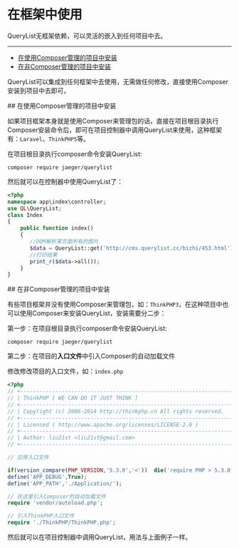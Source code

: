 # 在框架中使用

QueryList无框架依赖，可以灵活的嵌入到任何项目中去。

---

- [在使用Composer管理的项目中安装](#anchor1)
- [在非Composer管理的项目中安装](#anchor2)

QueryList可以集成到任何框架中去使用，无需做任何修改，直接使用Composer安装到项目中去即可。

<a name="anchor1">
## 在使用Composer管理的项目中安装

如果项目框架本身就是使用Composer来管理包的话，直接在项目根目录执行Composer安装命令后，即可在项目控制器中调用QueryList来使用，这种框架有：`Laravel`、`ThinkPHP5`等。

在项目根目录执行composer命令安装QueryList:

```shell
composer require jaeger/querylist
```

然后就可以在控制器中使用QueryList了：

```php
<?php
namespace app\index\controller;
use QL\QueryList;
class Index
{
    public function index()
    {
       //DOM解析某页面所有的图片
       $data = QueryList::get('http://cms.querylist.cc/bizhi/453.html')->find('img')->attrs('src');
       //打印结果
       print_r($data->all());
    }
}
```
<a name="anchor2">
## 在非Composer管理的项目中安装

有些项目框架并没有使用Composer来管理包，如：`ThinkPHP3`，在这种项目中也可以使用Composer来安装QueryList，安装需要分二步：

第一步：在项目根目录执行composer命令安装QueryList:

```shell
composer require jaeger/querylist
```

第二步：在项目的**入口文件**中引入Composer的自动加载文件

修改修改项目的入口文件，如：`index.php`

```php
<?php
// +----------------------------------------------------------------------
// | ThinkPHP [ WE CAN DO IT JUST THINK ]
// +----------------------------------------------------------------------
// | Copyright (c) 2006-2014 http://thinkphp.cn All rights reserved.
// +----------------------------------------------------------------------
// | Licensed ( http://www.apache.org/licenses/LICENSE-2.0 )
// +----------------------------------------------------------------------
// | Author: liu21st <liu21st@gmail.com>
// +----------------------------------------------------------------------

// 应用入口文件

if(version_compare(PHP_VERSION,'5.3.0','<'))  die('require PHP > 5.3.0 !');
define('APP_DEBUG',True);
define('APP_PATH','./Application/');

// 在这里引入Composer的自动加载文件
require 'vendor/autoload.php';

// 引入ThinkPHP入口文件
require './ThinkPHP/ThinkPHP.php';

```

然后就可以在项目控制器中调用QueryList，用法与上面例子一样。
